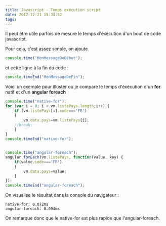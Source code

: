 ```yaml
---
title: Javascript - Temps exécution script
date: 2017-12-21 15:34:52
tags:
---
```


Il peut être utile parfois de mesure le temps d'éxécution d'un bout de code javascript.

Pour cela, c'est assez simple, on ajoute 

```javascript
console.time("MonMessageDeDébut");
```

et cette ligne à la fin du code :
```javascript
console.timeEnd("MonMessageDeFin");
```
Voici un exemple pour illuster ou je compare le temps d'éxécution d'un **for** natif et d'un **angular foreach**

```javascript
console.time("native-for");
for (var i = 0; i < vm.listePays.length;i++) {
    if (vm.listePays[i].code==='FR')
    {
        vm.data.pays=vm.listePays[i];
    //break;
    }
}
console.timeEnd("native-for");


console.time("angular-foreach");
angular.forEach(vm.listePays, function(value, key) {
    if(value.code==='FR')
    {
        vm.data.pays=value;
    }
});
console.timeEnd("angular-foreach");
```

On visualise le résultat dans la console du navigateur :
``` 
native-for: 0.072ms
angular-foreach: 0.094ms
``` 
On remarque donc que le native-for est plus rapide que l'angular-foreach.
